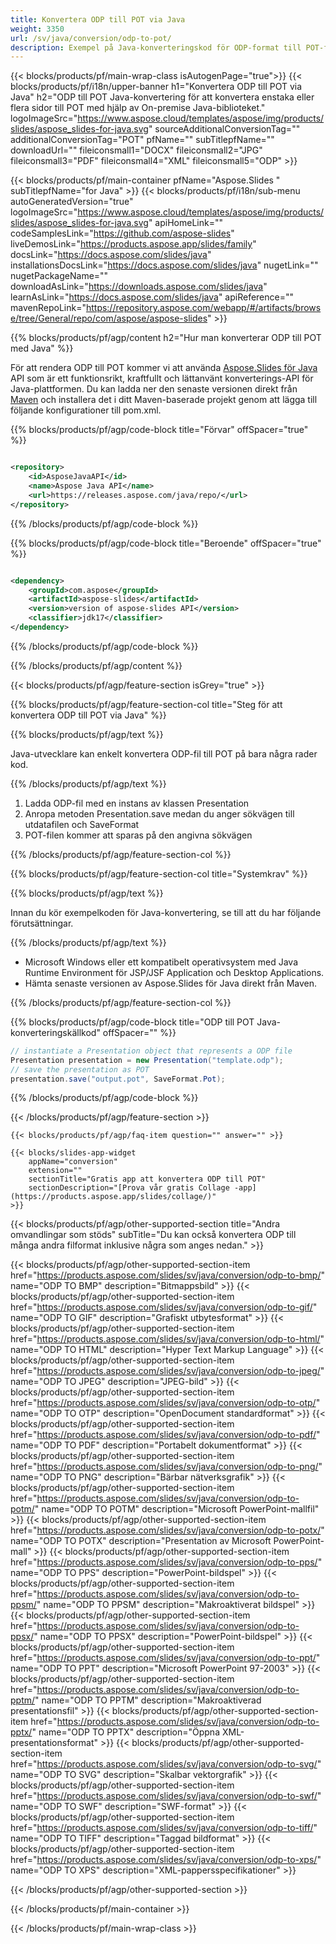 ```yaml
---
title: Konvertera ODP till POT via Java
weight: 3350
url: /sv/java/conversion/odp-to-pot/ 
description: Exempel på Java-konverteringskod för ODP-format till POT-fil. Använd den här exempelkoden för att exportera PowerPoint- och OpenOffice-presentationer till POT inom alla Java-baserade webb- eller skrivbordsapplikationer.
---
```


{{< blocks/products/pf/main-wrap-class isAutogenPage="true">}}
{{< blocks/products/pf/i18n/upper-banner h1="Konvertera ODP till POT via Java" h2="ODP till POT Java-konvertering för att konvertera enstaka eller flera sidor till POT med hjälp av On-premise Java-biblioteket." logoImageSrc="https://www.aspose.cloud/templates/aspose/img/products/slides/aspose_slides-for-java.svg" sourceAdditionalConversionTag="" additionalConversionTag="POT" pfName="" subTitlepfName="" downloadUrl="" fileiconsmall1="DOCX" fileiconsmall2="JPG" fileiconsmall3="PDF" fileiconsmall4="XML" fileiconsmall5="ODP" >}}

{{< blocks/products/pf/main-container pfName="Aspose.Slides " subTitlepfName="for Java" >}}
{{< blocks/products/pf/i18n/sub-menu autoGeneratedVersion="true" logoImageSrc="https://www.aspose.cloud/templates/aspose/img/products/slides/aspose_slides-for-java.svg" apiHomeLink="" codeSamplesLink="https://github.com/aspose-slides" liveDemosLink="https://products.aspose.app/slides/family" docsLink="https://docs.aspose.com/slides/java" installationsDocsLink="https://docs.aspose.com/slides/java" nugetLink="" nugetPackageName="" downloadAsLink="https://downloads.aspose.com/slides/java" learnAsLink="https://docs.aspose.com/slides/java" apiReference="" mavenRepoLink="https://repository.aspose.com/webapp/#/artifacts/browse/tree/General/repo/com/aspose/aspose-slides" >}}

{{% blocks/products/pf/agp/content h2="Hur man konverterar ODP till POT med Java" %}}

 För att rendera ODP till POT kommer vi att använda
 [Aspose.Slides för Java](https://products.aspose.com/slides/sv/java/)
 API som är ett funktionsrikt, kraftfullt och lättanvänt konverterings-API för Java-plattformen. Du kan ladda ner den senaste versionen direkt från
 [Maven](https://repository.aspose.com/webapp/#/artifacts/browse/tree/General/repo/com/aspose/aspose-slides)
 och installera det i ditt Maven-baserade projekt genom att lägga till följande konfigurationer till pom.xml.

{{% blocks/products/pf/agp/code-block title="Förvar" offSpacer="true" %}}

```xml

<repository>
    <id>AsposeJavaAPI</id>
    <name>Aspose Java API</name>
    <url>https://releases.aspose.com/java/repo/</url>
</repository>

```

{{% /blocks/products/pf/agp/code-block %}}

{{% blocks/products/pf/agp/code-block title="Beroende" offSpacer="true" %}}

```xml

<dependency>
    <groupId>com.aspose</groupId>
    <artifactId>aspose-slides</artifactId>
    <version>version of aspose-slides API</version>
    <classifier>jdk17</classifier>
</dependency>
```

{{% /blocks/products/pf/agp/code-block %}}

{{% /blocks/products/pf/agp/content %}}

{{< blocks/products/pf/agp/feature-section isGrey="true" >}}

{{% blocks/products/pf/agp/feature-section-col title="Steg för att konvertera ODP till POT via Java" %}}

{{% blocks/products/pf/agp/text %}}

 Java-utvecklare kan enkelt konvertera ODP-fil till POT på bara några rader kod.

{{% /blocks/products/pf/agp/text %}}

1. Ladda ODP-fil med en instans av klassen Presentation
1. Anropa metoden Presentation.save medan du anger sökvägen till utdatafilen och SaveFormat
1. POT-filen kommer att sparas på den angivna sökvägen

{{% /blocks/products/pf/agp/feature-section-col %}}

{{% blocks/products/pf/agp/feature-section-col title="Systemkrav" %}}

{{% blocks/products/pf/agp/text %}}

 Innan du kör exempelkoden för Java-konvertering, se till att du har följande förutsättningar.

{{% /blocks/products/pf/agp/text %}}

- Microsoft Windows eller ett kompatibelt operativsystem med Java Runtime Environment för JSP/JSF Application och Desktop Applications.
- Hämta senaste versionen av Aspose.Slides för Java direkt från Maven.

{{% /blocks/products/pf/agp/feature-section-col %}}

{{% blocks/products/pf/agp/code-block title="ODP till POT Java-konverteringskällkod" offSpacer="" %}}

```cs
// instantiate a Presentation object that represents a ODP file
Presentation presentation = new Presentation("template.odp");
// save the presentation as POT
presentation.save("output.pot", SaveFormat.Pot);   

```

{{% /blocks/products/pf/agp/code-block %}}

{{< /blocks/products/pf/agp/feature-section >}}

    {{< blocks/products/pf/agp/faq-item question="" answer="" >}}
 

<!-- aboutfile Starts -->

<!-- aboutfile Ends -->

    {{< blocks/slides-app-widget 
        appName="conversion"
        extension=""
        sectionTitle="Gratis app att konvertera ODP till POT" 
        sectionDescription="[Prova vår gratis Collage -app](https://products.aspose.app/slides/collage/)" 
    >}}
    
{{< blocks/products/pf/agp/other-supported-section title="Andra omvandlingar som stöds" subTitle="Du kan också konvertera ODP till många andra filformat inklusive några som anges nedan." >}}

{{< blocks/products/pf/agp/other-supported-section-item href="https://products.aspose.com/slides/sv/java/conversion/odp-to-bmp/" name="ODP TO BMP" description="Bitmappsbild" >}}
{{< blocks/products/pf/agp/other-supported-section-item href="https://products.aspose.com/slides/sv/java/conversion/odp-to-gif/" name="ODP TO GIF" description="Grafiskt utbytesformat" >}}
{{< blocks/products/pf/agp/other-supported-section-item href="https://products.aspose.com/slides/sv/java/conversion/odp-to-html/" name="ODP TO HTML" description="Hyper Text Markup Language" >}}
{{< blocks/products/pf/agp/other-supported-section-item href="https://products.aspose.com/slides/sv/java/conversion/odp-to-jpeg/" name="ODP TO JPEG" description="JPEG-bild" >}}
{{< blocks/products/pf/agp/other-supported-section-item href="https://products.aspose.com/slides/sv/java/conversion/odp-to-otp/" name="ODP TO OTP" description="OpenDocument standardformat" >}}
{{< blocks/products/pf/agp/other-supported-section-item href="https://products.aspose.com/slides/sv/java/conversion/odp-to-pdf/" name="ODP TO PDF" description="Portabelt dokumentformat" >}}
{{< blocks/products/pf/agp/other-supported-section-item href="https://products.aspose.com/slides/sv/java/conversion/odp-to-png/" name="ODP TO PNG" description="Bärbar nätverksgrafik" >}}
{{< blocks/products/pf/agp/other-supported-section-item href="https://products.aspose.com/slides/sv/java/conversion/odp-to-potm/" name="ODP TO POTM" description="Microsoft PowerPoint-mallfil" >}}
{{< blocks/products/pf/agp/other-supported-section-item href="https://products.aspose.com/slides/sv/java/conversion/odp-to-potx/" name="ODP TO POTX" description="Presentation av Microsoft PowerPoint-mall" >}}
{{< blocks/products/pf/agp/other-supported-section-item href="https://products.aspose.com/slides/sv/java/conversion/odp-to-pps/" name="ODP TO PPS" description="PowerPoint-bildspel" >}}
{{< blocks/products/pf/agp/other-supported-section-item href="https://products.aspose.com/slides/sv/java/conversion/odp-to-ppsm/" name="ODP TO PPSM" description="Makroaktiverat bildspel" >}}
{{< blocks/products/pf/agp/other-supported-section-item href="https://products.aspose.com/slides/sv/java/conversion/odp-to-ppsx/" name="ODP TO PPSX" description="PowerPoint-bildspel" >}}
{{< blocks/products/pf/agp/other-supported-section-item href="https://products.aspose.com/slides/sv/java/conversion/odp-to-ppt/" name="ODP TO PPT" description="Microsoft PowerPoint 97-2003" >}}
{{< blocks/products/pf/agp/other-supported-section-item href="https://products.aspose.com/slides/sv/java/conversion/odp-to-pptm/" name="ODP TO PPTM" description="Makroaktiverad presentationsfil" >}}
{{< blocks/products/pf/agp/other-supported-section-item href="https://products.aspose.com/slides/sv/java/conversion/odp-to-pptx/" name="ODP TO PPTX" description="Öppna XML-presentationsformat" >}}
{{< blocks/products/pf/agp/other-supported-section-item href="https://products.aspose.com/slides/sv/java/conversion/odp-to-svg/" name="ODP TO SVG" description="Skalbar vektorgrafik" >}}
{{< blocks/products/pf/agp/other-supported-section-item href="https://products.aspose.com/slides/sv/java/conversion/odp-to-swf/" name="ODP TO SWF" description="SWF-format" >}}
{{< blocks/products/pf/agp/other-supported-section-item href="https://products.aspose.com/slides/sv/java/conversion/odp-to-tiff/" name="ODP TO TIFF" description="Taggad bildformat" >}}
{{< blocks/products/pf/agp/other-supported-section-item href="https://products.aspose.com/slides/sv/java/conversion/odp-to-xps/" name="ODP TO XPS" description="XML-pappersspecifikationer" >}}

{{< /blocks/products/pf/agp/other-supported-section >}}

{{< /blocks/products/pf/main-container >}}
    
{{< /blocks/products/pf/main-wrap-class >}}